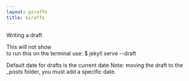 ```yaml
---
layout: giraffe
title: Giraffe 
---
```


Writing a draft 

This will not show  
to run this on the terminal use: $ jekyll serve --draft 

Default date for drafts is the current date 
Note: moving the draft to the _posts folder, you must add a specific date. 